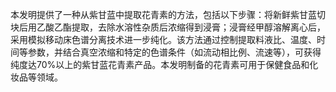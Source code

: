 

本发明提供了一种从紫甘蓝中提取花青素的方法，包括以下步骤：将新鲜紫甘蓝切块后用乙酸乙酯提取，去除水溶性杂质后浓缩得到浸膏；浸膏经甲醇溶解离心后，采用模拟移动床色谱分离技术进一步纯化。该方法通过控制提取料液比、温度、时间等参数，并结合真空浓缩和特定的色谱条件（如流动相比例、流速等），可获得纯度达70%以上的紫甘蓝花青素产品。本发明制备的花青素可用于保健食品和化妆品等领域。